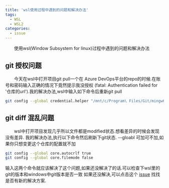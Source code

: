 ```yaml
---
title: 'wsl使用过程中遇到的问题和解决办法'
tags:
  - WSL
  - WSL2
categories:
  - issue
---
```

&emsp;&emsp;使用wsl(Window Subsystem for linux)过程中遇到的问题和解决办法


## git 授权问题
&emsp;&emsp;今天在wsl中打开项目git pull一个在 Azure DevOps平台的repo的时候.在账号和密码输入正确的情况下竟然提示我没授权
(fatal: Authentication failed for '仓库的url').我的解决办法,wsl中输入如下命令后重新git pull
```bash  
git config --global credential.helper "/mnt/c/Program\ Files/Git/mingw64/libexec/git-core/git-credential-manager.exe"
```

## git diff 混乱问题
&emsp;&emsp;wsl中打开项目发现几乎所以文件都是modified状态.想看差异的时候会发现没有差异.
我的解决办法,执行以下命令然后刷新下git状态. --gloabl 可加可不加,如果你只想变更这个仓库的配置就不加
```bash  
git config --global core.autocrlf true
git config --global core.filemode false
```
输入这两个命令就应该解决了这个问题,如果还没解决了的话.可以检查下wsl里的git的版本和windows中git版本是否一致
如果还没解决,可以点击这个 [issue](https://github.com/microsoft/WSL/issues/184) 找找是否有新的解决方案.
